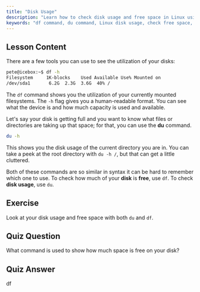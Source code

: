 ```yaml
---
title: "Disk Usage"
description: "Learn how to check disk usage and free space in Linux using the df and du commands. Understand their differences and when to use each. Linux disk management tutorial."
keywords: "df command, du command, Linux disk usage, check free space, Linux tutorial, beginner Linux, disk management, Linux guide"
---
```


## Lesson Content

There are a few tools you can use to see the utilization of your disks:

```bash
pete@icebox:~$ df -h
Filesystem     1K-blocks    Used Available Use% Mounted on
/dev/sda1       6.2G  2.3G  3.6G  40% /
```

The `df` command shows you the utilization of your currently mounted filesystems. The `-h` flag gives you a human-readable format. You can see what the device is and how much capacity is used and available.

Let's say your disk is getting full and you want to know what files or directories are taking up that space; for that, you can use the **du** command.

```bash
du -h
```

This shows you the disk usage of the current directory you are in. You can take a peek at the root directory with `du -h /`, but that can get a little cluttered.

Both of these commands are so similar in syntax it can be hard to remember which one to use. To check how much of your **disk** is **free**, use `df`. To check **disk usage**, use `du`.

## Exercise

Look at your disk usage and free space with both `du` and `df`.

## Quiz Question

What command is used to show how much space is free on your disk?

## Quiz Answer

df
